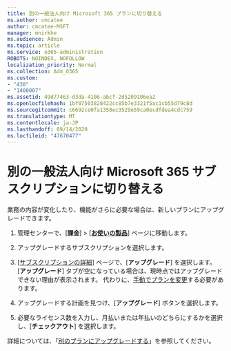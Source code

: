 ```yaml
---
title: 別の一般法人向け Microsoft 365 プランに切り替える
ms.author: cmcatee
author: cmcatee-MSFT
manager: mnirkhe
ms.audience: Admin
ms.topic: article
ms.service: o365-administration
ROBOTS: NOINDEX, NOFOLLOW
localization_priority: Normal
ms.collection: Adm_O365
ms.custom:
- "438"
- "1400007"
ms.assetid: 49d77463-d3da-4106-abcf-2d5209106ea2
ms.openlocfilehash: 1bf07503828422cc85b7e3321f5ac1cb55d79c8d
ms.sourcegitcommit: c6692ce0fa1358ec3529e59ca0ecdfdea4cdc759
ms.translationtype: MT
ms.contentlocale: ja-JP
ms.lasthandoff: 09/14/2020
ms.locfileid: "47670477"
---
```

# <a name="switch-to-a-different-microsoft-365-for-business-subscription"></a>別の一般法人向け Microsoft 365 サブスクリプションに切り替える

業務の内容が変化したり、機能がさらに必要な場合は、新しいプランにアップグレードできます。
  
1. 管理センターで、[**課金**] \> [**[お使いの製品](https://go.microsoft.com/fwlink/p/?linkid=842054)**] ページに移動します。

2. アップグレードするサブスクリプションを選択します。

3. [[サブスクリプションの詳細](https://admin.microsoft.com/AdminPortal/Home#/subscriptions/webdirect%252F0dbaa202-d590-4529-98c2-a5e2ebaac702)] ページで、[**アップグレード**] を選択します。  [**アップグレード**] タブが空になっている場合は、現時点ではアップグレードできない理由が表示されます。 代わりに、[手動でプランを変更](https://docs.microsoft.com/microsoft-365/commerce/subscriptions/change-plans-manually?view=o365-worldwide)する必要があります。

4. アップグレードする計画を見つけ、[**アップグレード**] ボタンを選択します。

5. 必要なライセンス数を入力し、月払いまたは年払いのどちらにするかを選択し、[**チェックアウト**] を選択します。

詳細については、「[別のプランにアップグレードする](https://docs.microsoft.com/microsoft-365/commerce/subscriptions/upgrade-to-different-plan)」を参照してください。
